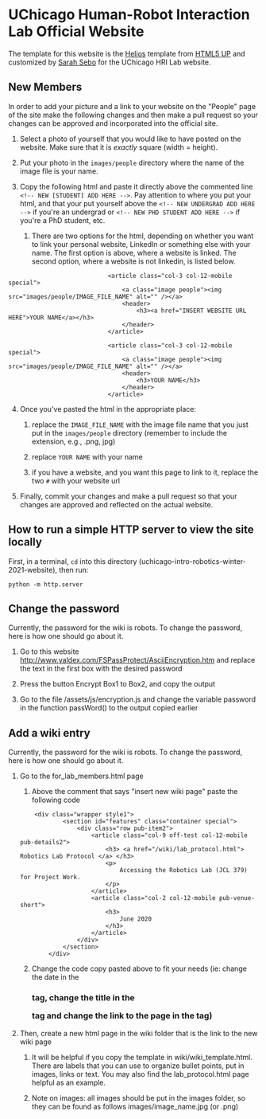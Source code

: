 # UChicago Human-Robot Interaction Lab Official Website

The template for this website is the [Helios](https://html5up.net/helios) template from [HTML5 UP](https://html5up.net/) and customized by [Sarah Sebo](https://sarahsebo.com/index.html) for the UChicago HRI Lab website. 

## New Members

In order to add your picture and a link to your website on the "People" page of the site make the following changes and then make a pull request so your changes can be approved and incorporated into the official site.

1. Select a photo of yourself that you would like to have posted on the website. Make sure that it is *exactly* square (width = height). 

2. Put your photo in the `images/people` directory where the name of the image file is your name. 

3. Copy the following html and paste it directly above the commented line `<!-- NEW [STUDENT] ADD HERE -->`. Pay attention to where you put your html, and that your put yourself above the `<!-- NEW UNDERGRAD ADD HERE -->` if you're an undergrad or `<!-- NEW PHD STUDENT ADD HERE -->` if you're a PhD student, etc. 
   
   1. There are two options for the html, depending on whether you want to link your personal website, LinkedIn or something else with your name. The first option is above, where a website is linked. The second option, where a website is not linkedin, is listed below. 

```
                            <article class="col-3 col-12-mobile special">
                                <a class="image people"><img src="images/people/IMAGE_FILE_NAME" alt="" /></a>
                                <header>
                                    <h3><a href="INSERT WEBSITE URL HERE">YOUR NAME</a></h3>
                                </header>
                            </article>
```

```
                            <article class="col-3 col-12-mobile special">
                                <a class="image people"><img src="images/people/IMAGE_FILE_NAME" alt="" /></a>
                                <header>
                                    <h3>YOUR NAME</h3>
                                </header>
                            </article>
```

4. Once you've pasted the html in the appropriate place:

    1. replace the `IMAGE_FILE_NAME` with the image file name that you just put in the `images/people` directory (remember to include the extension, e.g., .png, jpg)

    2. replace `YOUR NAME` with your name

    3. if you have a website, and you want this page to link to it, replace the two `#` with your website url

5. Finally, commit your changes and make a pull request so that your changes are approved and reflected on the actual website.

## How to run a simple HTTP server to view the site locally

First, in a terminal, `cd` into this directory (uchicago-intro-robotics-winter-2021-website), then run:
```
python -m http.server
```

## Change the password

Currently, the password for the wiki is robots. To change the password, here is how one should go about it. 

1. Go to this website http://www.yaldex.com/FSPassProtect/AsciiEncryption.htm and replace the text in the first box with the desired password

2. Press the button Encrypt Box1 to Box2, and copy the output

3. Go to the file /assets/js/encryption.js and change the variable password in the function passWord() to the output copied earlier

## Add a wiki entry

Currently, the password for the wiki is robots. To change the password, here is how one should go about it. 

1. Go to the for_lab_members.html page 
    
    1. Above the comment that says "insert new wiki page" paste the following code

    ```
        <div class="wrapper style1">
                <section id="features" class="container special">
                    <div class="row pub-item2">
                        <article class="col-9 off-test col-12-mobile pub-details2">
                            <h3> <a href="/wiki/lab_protocol.html"> Robotics Lab Protocol </a> </h3>
                            <p>
                                Accessing the Robotics Lab (JCL 379) for Project Work.
                            </p>
                        </article>
                        <article class="col-2 col-12-mobile pub-venue-short">
                            <h3>
                                June 2020
                            </h3>
                        </article>
                    </div>
                </section>
            </div>
    ```

    2. Change the code copy pasted above to fit your needs (ie: change the date in the <h3> tag, change the title in the <p> tag and change the link to the page in the <a> tag)

2. Then, create a new html page in the wiki folder that is the link to the new wiki page

    1. It will be helpful if you copy the template in wiki/wiki_template.html. There are labels that you can use to organize bullet points, put in images, links or text. You may also find the lab_protocol.html page helpful as an example. 

    2. Note on images: all images should be put in the images folder, so they can be found as follows images/image_name.jpg (or .png)
